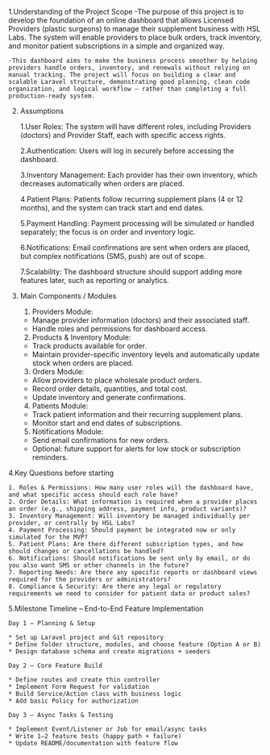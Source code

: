 1.Understanding of the Project Scope
    -The purpose of this project is to develop the foundation of an online      dashboard that allows Licensed Providers (plastic surgeons) to manage their supplement business with HSL Labs. The system will enable providers to place bulk orders, track inventory, and monitor patient subscriptions in a simple and organized way.

    -This dashboard aims to make the business process smoother by helping providers handle orders, inventory, and renewals without relying on manual tracking. The project will focus on building a clear and scalable Laravel structure, demonstrating good planning, clean code organization, and logical workflow — rather than completing a full production-ready system.

2. Assumptions

    1.User Roles: The system will have different roles, including Providers (doctors) and Provider Staff, each with specific access rights.

    2.Authentication: Users will log in securely before accessing the dashboard.

    3.Inventory Management: Each provider has their own inventory, which decreases automatically when orders are placed.

    4.Patient Plans: Patients follow recurring supplement plans (4 or 12 months), and the system can track start and end dates.

    5.Payment Handling: Payment processing will be simulated or handled separately; the focus is on order and inventory logic.

    6.Notifications: Email confirmations are sent when orders are placed, but complex notifications (SMS, push) are out of scope.

    7.Scalability: The dashboard structure should support adding more features later, such as reporting or analytics.

3. Main Components / Modules

    1. Providers Module:

    * Manage provider information (doctors) and their associated staff.
    * Handle roles and permissions for dashboard access.

    2. Products & Inventory Module:

    * Track products available for order.
    * Maintain provider-specific inventory levels and automatically update stock when orders are placed.

    3. Orders Module:

    * Allow providers to place wholesale product orders.
    * Record order details, quantities, and total cost.
    * Update inventory and generate confirmations.

    4. Patients Module:

    * Track patient information and their recurring supplement plans.
    * Monitor start and end dates of subscriptions.

    5. Notifications Module:

    * Send email confirmations for new orders.
    * Optional: future support for alerts for low stock or subscription reminders.

4.Key Questions before starting

    1. Roles & Permissions: How many user roles will the dashboard have, and what specific access should each role have?
    2. Order Details: What information is required when a provider places an order (e.g., shipping address, payment info, product variants)?
    3. Inventory Management: Will inventory be managed individually per provider, or centrally by HSL Labs?
    4. Payment Processing: Should payment be integrated now or only simulated for the MVP?
    5. Patient Plans: Are there different subscription types, and how should changes or cancellations be handled?
    6. Notifications: Should notifications be sent only by email, or do you also want SMS or other channels in the future?
    7. Reporting Needs: Are there any specific reports or dashboard views required for the providers or administrators?
    8. Compliance & Security: Are there any legal or regulatory requirements we need to consider for patient data or product sales?

5.Milestone Timeline – End-to-End Feature Implementation

    Day 1 – Planning & Setup

    * Set up Laravel project and Git repository
    * Define folder structure, modules, and choose feature (Option A or B)
    * Design database schema and create migrations + seeders

    Day 2 – Core Feature Build

    * Define routes and create thin controller
    * Implement Form Request for validation
    * Build Service/Action class with business logic
    * Add basic Policy for authorization

    Day 3 – Async Tasks & Testing

    * Implement Event/Listener or Job for email/async tasks
    * Write 1–2 feature tests (happy path + failure)
    * Update README/documentation with feature flow




